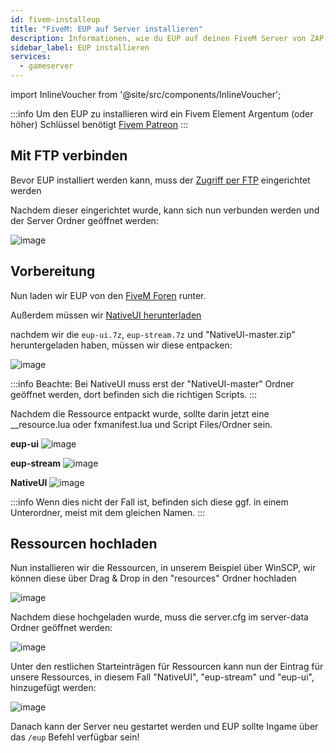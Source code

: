 ```yaml
---
id: fivem-installeup
title: "FiveM: EUP auf Server installieren"
description: Informationen, wie du EUP auf deinen FiveM Server von ZAP-Hosting.com installieren kannst - ZAP-Hosting.com Dokumenationen
sidebar_label: EUP installieren
services:
  - gameserver
---
```


import InlineVoucher from '@site/src/components/InlineVoucher';

:::info
Um den EUP zu installieren wird ein Fivem Element Argentum (oder höher) Schlüssel benötigt [Fivem Patreon](https://www.patreon.com/fivem)
:::

<InlineVoucher />

## Mit FTP verbinden

Bevor EUP installiert werden kann, muss der [Zugriff per FTP](gameserver-ftpaccess.md) eingerichtet werden

Nachdem dieser eingerichtet wurde, kann sich nun verbunden werden und der Server Ordner geöffnet werden:

![image](https://screensaver01.zap-hosting.com/index.php/s/2ibFBkpSPnJGBZm/preview)

## Vorbereitung

Nun laden wir EUP von den [FiveM Foren](https://forum.cfx.re/t/emergency-uniform-pack-client-server-sided-easy-install-update-5-0-announcement/97599) runter.

Außerdem müssen wir [NativeUI herunterladen](https://github.com/FrazzIe/NativeUILua/archive/master.zip)

nachdem wir die `eup-ui.7z`, `eup-stream.7z` und "NativeUI-master.zip" heruntergeladen haben, müssen wir diese entpacken:

![image](https://screensaver01.zap-hosting.com/index.php/s/EkfgRk8LR7YwyFf/preview)

:::info
Beachte: Bei NativeUI muss erst der "NativeUI-master" Ordner geöffnet werden, dort befinden sich die richtigen Scripts.
:::

Nachdem die Ressource entpackt wurde, sollte darin jetzt eine __resource.lua oder fxmanifest.lua und Script Files/Ordner sein.

**eup-ui**
![image](https://screensaver01.zap-hosting.com/index.php/s/bTn3HD6NRm99rTi/preview)

**eup-stream**
![image](https://screensaver01.zap-hosting.com/index.php/s/FoP4t9gEwxkZffA/preview)

**NativeUI**
![image](https://screensaver01.zap-hosting.com/index.php/s/LtZmc9bgdSHDC4F/preview)

:::info
Wenn dies nicht der Fall ist, befinden sich diese ggf. in einem Unterordner, meist mit dem gleichen Namen.
:::

## Ressourcen hochladen


Nun installieren wir die Ressourcen, in unserem Beispiel über WinSCP, wir können diese über Drag & Drop in den "resources" Ordner hochladen

![image](https://screensaver01.zap-hosting.com/index.php/s/MMXks7cDQr6fTBJ/preview)

Nachdem diese hochgeladen wurde, muss die server.cfg im server-data Ordner geöffnet werden:

![image](https://screensaver01.zap-hosting.com/index.php/s/retG8rWTEqLTX7x/preview)


Unter den restlichen Starteinträgen für Ressourcen kann nun der Eintrag für unsere Ressources, in diesem Fall "NativeUI", "eup-stream" und "eup-ui", hinzugefügt werden:

![image](https://screensaver01.zap-hosting.com/index.php/s/XzPdz88zQqoDLd8/preview)


Danach kann der Server neu gestartet werden und EUP sollte Ingame über das `/eup` Befehl verfügbar sein!
